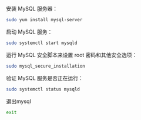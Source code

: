 安装 MySQL 服务器：

```sh
sudo yum install mysql-server
```

启动 MySQL 服务：

```sh
sudo systemctl start mysqld
```

运行 MySQL 安全脚本来设置 root 密码和其他安全选项：

```sh
sudo mysql_secure_installation
```

验证 MySQL 服务是否正在运行：

```sh
sudo systemctl status mysqld
```

退出mysql

```sh
exit
```

